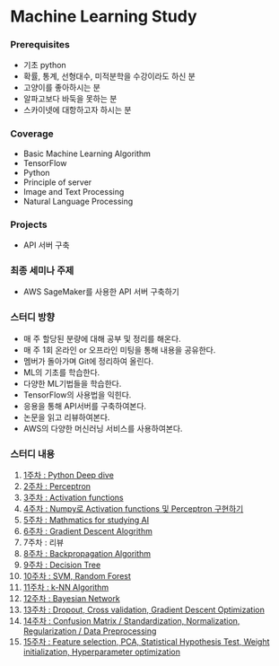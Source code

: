 # Machine Learning Study

### Prerequisites
- 기초 python
- 확률, 통계, 선형대수, 미적분학을 수강이라도 하신 분
- 고양이를 좋아하시는 분
- 알파고보다 바둑을 못하는 분
- 스카이넷에 대항하고자 하시는 분

### Coverage
- Basic Machine Learning Algorithm
- TensorFlow
- Python
- Principle of server
- Image and Text Processing
- Natural Language Processing

### Projects
- API 서버 구축

### 최종 세미나 주제
- AWS SageMaker를 사용한 API 서버 구축하기

### 스터디 방향
- 매 주 할당된 분량에 대해 공부 및 정리를 해온다.
- 매 주 1회 온라인 or 오프라인 미팅을 통해 내용을 공유한다.
- 멤버가 돌아가며 Git에 정리하여 올린다.
- ML의 기초를 학습한다.
- 다양한 ML기법들을 학습한다.
- TensorFlow의 사용법을 익힌다.
- 응용을 통해 API서버를 구축하여본다.
- 논문을 읽고 리뷰하여본다.
- AWS의 다양한 머신러닝 서비스를 사용하여본다.

### 스터디 내용
1. [1주차 : Python Deep dive](1주차)
2. [2주차 : Perceptron](2주차)
3. [3주차 : Activation functions](3주차)
4. [4주차 : Numpy로 Activation functions 및 Perceptron 구현하기](4주차)
5. [5주차 : Mathmatics for studying AI](5주차)
6. [6주차 : Gradient Descent Alogrithm](6주차)
7. 7주차 : 리뷰
8. [8주차 : Backpropagation Algorithm](8주차)
9. [9주차 : Decision Tree](9주차)
10. [10주차 : SVM, Random Forest](10주차)
11. [11주차 : k-NN Algorithm](11주차)
12. [12주차 : Bayesian Network](12주차)
13. [13주차 : Dropout, Cross validation, Gradient Descent Optimization](13주차)
14. [14주차 : Confusion Matrix / Standardization, Normalization, Regularization / Data Preprocessing](14주차)
15. [15주차 : Feature selection, PCA, Statistical Hypothesis Test, Weight initialization, Hyperparameter optimization](15주차)
